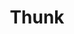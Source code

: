 ---
displayOrder: 2 
projectType: 'case-study' 
title: 'Thunk'
description: 'Thunk is a party game centered around creativity through divergent thinking.' 
thumb: 'axville-ox7SACCsnRA-unsplash.jpg'
hero: 
  file: 'axville-ox7SACCsnRA-unsplash.jpg' 
  alt: 'Young adults participating in a game' 
heroOrientation: 'horizontal'
color: '#E56B6F' 
sections: 

  - type: 'title-break'
    subtitle: 'What is thunk' 
    description: 'Thunk is a game. Our team initially started with the idea of building a creativity enhancing game. In the beginning of the project the team decided that we did not want to set ourselves on a name just yet. It was our belief that choosing a name before even starting to develop the idea of the project would greatly hamper our direction. For the first few weeks we ran with the temporary name Project Dali, named after famed artist Salvadore Dali given this Dali was selected to embody the ideals of bizarre dreams and surrealism, though the latter idea was later dropped. We anticipated the final game would be focused on creative thought and pushing the party of users outside the box. As the project developed, we outgrew the temporary name Project Dali. After long internal discussions and narrowing down a pool of names Thunk was finally settled on to embody the mood of the game, creative and thought provoking yet still maintaining a fun attitude.' 

  - type: 'two-column'
    variant: 'left' 
    subtitle: 'User Research' 
    description: 'We started our research process by running Interest Interviews to ensure we were talking to users from day one of the project. We took part in a creative exercise conducted at the Rhode Island School of Design created by Industrial Design professor Cas Holman. Additionally, we gathered data as to what other party games like this people played regularly/with their friends and peers. While there was a decent spread of games that our interviewees played, there was a general interest in our project as it targeted creativity through divergent thinking.\n
From that information we made user personas to associate who the ideal player is. Each user persona we developed was created with our 18-25 year old college demographic in mind. Our three user personas wanted to not only flex their creative muscles. Some personas did not want an overly competitive game nor a game that is too complex or strenuous to setup. They also were looking for a game with a focus on social interaction and not just for points and winning. Our user personas echo our users and how they interact with Thunk as a whole.'
    image:
      file: 'thunk-hero.png'
      alt: 'Desktop and mobile party game'

  - type: 'gallery'
    subtitle: 'Journey Maps' 
    items: 
      - description: 'Taking these personas we designed user journey maps to better emphasize their high points and fix their low points. Each journey map was given a similar scenario where groups of college students wanted a game that requires little to no setup. Also, a game with gameplay based around creativity was something each persona felt most comfortable with, due to the lack of an overly competitive nature associated with the game. Thunk being a game that is playable on a phone from a host device streamlines the joining and playing process which makes our personas more than happy to join in and play Thunk. Our focus was on making each user’s journey similar to these journey maps, simplified and yet extremely fun to play, at a moment’s notice.' 
        image:
          file: 'thunk-feature01.png' 
          alt: 'Mobile screens of the game features' 

  - type: 'title-break'
    subtitle: 'Expert Input'
    description: 'We interviewed two of our Game Design teaching faculty at Drexel University: Tony Rowe and Robert Lloyd. Tony gave us valuable feedback about our UXR methods involving playtesting and surveying. He suggested for us to use Likert Scales which give both easily digestible information about our game and make it so that the team can quantify change over time easily. By asking about how long players feel they were playing, we can better understand if the game felt fast or slow. We should be shooting for a time that is relatively faster than the actual game time, but not too fast. Too slow, and we can ascertain that players find the game boring. Too fast, and our game becomes unmemorable. Rob Lloyd pointed out that our game was “too normal”. This created a new challenge for us. We didn’t have any mechanics that really facilitated creativity, and Rob helped us brainstorm ways to showcase creativity while keeping our base mechanics in mind. In this meeting, we created the idea of “Switch-Ups”. This breathed new life into the game and gave us an edge over our competition. Switching out game mechanics between rounds is what we chose to keep the game fresh. Simply, we change the rules to keep people interested in the game. Though extremely random, Switch-Ups can alter game play in such a way where each time you play, something new is bound to happen. The idea behind Thunk is that the prompts and Switch-Ups will be dynamic and be a part of an ever-growing list so that a near endless amount of possibilities of rounds are available to players.'

  - type: 'two-column'
    variant: 'right' 
    subtitle: 'Playtesting the POC'
    description: 'After our development team developed a working prototype of the think twice game mechanic, UXR went on to test this in order to gain insights on the functionality of the game.\n
Users enjoyed anonymity: reviewing some of the answers and realizing who said what at the end of a round was one of the most exciting parts of the game. Users enjoyed playing with friends as they felt comfortable interacting with each other and sharing inside jokes. We realized no more than 8 players would be too much for people to enjoy the game.\n
Designing with multiple people is very different from working alone. As a team we strived to ensure that each member was part of the team by developing ideas individually, sharing them with each member as a team and then discussing which ideas would allow users to achieve their goals in an efficient manner.' 
    image:
      file: 'thunk-judging01.png' 
      alt: 'Screen with players judging a prompt'

  - type: 'key-image'
    subtitle: 'Design'
    description: 'We set out to project a unique visual identity that reflected our user research by focusing on color, typography, shape, and microinteractions. Our initial idea was to establish a cooler mood with our user interface whilst keeping a playful energy. We considered the game designer’s workflow in creating concept art for the project while executing UX practices. The addition of funky personalized avatars, music and an extroverted narrator are elements which helped the game have a lighter tone whilst also keeping it fresh. We wanted to be inclusive of most devices which is why we followed responsive design for mobile, tablet and desktop screens.' 
    image:
      file: 'thunk-winner-screen.png' 
      alt: 'Screem with a player icon winning the game in a party game' 

  - type: 'title-break'
    subtitle: 'Development'
    description: 
      - 'We felt that PHP could not handle all of the server-based actions we needed it to, so we ended up using NodeJS with SQL. We had prior experience with it, so we thought it would have less of a learning curve than any other query language. Initially, we created a simple chatroom, which I modified, to ensure both of us understood NodeJS and Socket.IO. The experience we gained from it is invaluable.' 
      - 'In development, we began to feel like our file system was looking more and more cluttered. To fix this problem, we looked into multiple HTML template engines. We had never used a template engine before. Since some of the team had prior experience with Nunjucks, we decided to use it.'
      - 'As a team, we decided to refactor the repository to fit our needs, then to modify it to further encompass all the aspects of our game we initially pitched. In what felt like an instant, we connected the project to our SQL database. All in all, this new repository turned the project from a theoretical success to a physical one.'
---